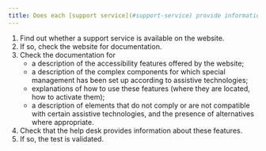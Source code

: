 ```yaml
---
title: Does each [support service](#support-service) provide information about the [accessibility features](#accessibility-feature) and accessibility compatibility described in the [documentation](#documentation) of the website?
---
```


1. Find out whether a support service is available on the website.
2. If so, check the website for documentation.
3. Check the documentation for 
	- a description of the accessibility features offered by the website;
	- a description of the complex components for which special management has been set up according to assistive technologies;
	- explanations of how to use these features (where they are located, how to activate them);
	- a description of elements that do not comply or are not compatible with certain assistive technologies, and the presence of alternatives where appropriate.
4. Check that the help desk provides information about these features.
5. If so, the test is validated.